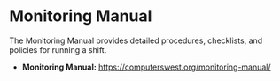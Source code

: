 # Monitoring Manual

The Monitoring Manual provides detailed procedures, checklists, and policies for running a shift.

- **Monitoring Manual:** https://computerswest.org/monitoring-manual/

